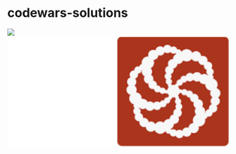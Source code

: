 # codewars-solutions
![](https://www.codewars.com/users/Yash%20Indane/badges/large)
![](https://github.com/YashIndane/repo-images/blob/main/codewars6_logo.png)
